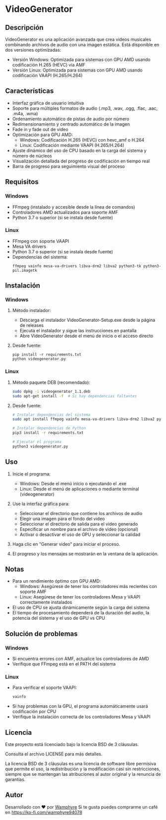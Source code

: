 # VideoGenerator

## Descripción
VideoGenerator es una aplicación avanzada que crea videos musicales combinando archivos de audio con una imagen estática. Está disponible en dos versiones optimizadas:
- Versión Windows: Optimizada para sistemas con GPU AMD usando codificación H.265 (HEVC) vía AMF
- Versión Linux: Optimizada para sistemas con GPU AMD usando codificación VAAPI (H.265/H.264)

## Características
- Interfaz gráfica de usuario intuitiva
- Soporte para múltiples formatos de audio (.mp3, .wav, .ogg, .flac, .aac, .m4a, .wma)
- Ordenamiento automático de pistas de audio por número
- Redimensionamiento y centrado automático de la imagen
- Fade in y fade out de video
- Optimización para GPU AMD:
  - Windows: Codificación H.265 (HEVC) con hevc_amf o H.264
  - Linux: Codificación mediante VAAPI (H.265/H.264)
- Ajuste dinámico del uso de CPU basado en la carga del sistema y número de núcleos
- Visualización detallada del progreso de codificación en tiempo real
- Barra de progreso para seguimiento visual del proceso

## Requisitos

### Windows
- FFmpeg (instalado y accesible desde la línea de comandos)
- Controladores AMD actualizados para soporte AMF
- Python 3.7 o superior (si se instala desde fuente)

### Linux
- FFmpeg con soporte VAAPI
- Mesa VA drivers
- Python 3.7 o superior (si se instala desde fuente)
- Dependencias del sistema:
  ```
  ffmpeg vainfo mesa-va-drivers libva-drm2 libva2 python3-tk python3-pil.imagetk
  ```

## Instalación

### Windows
1. Método instalador:
   - Descarga el instalador VideoGenerator-Setup.exe desde la página de releases
   - Ejecuta el instalador y sigue las instrucciones en pantalla
   - Abre VideoGenerator desde el menú de inicio o el acceso directo

2. Desde fuente:
   ```
   pip install -r requirements.txt
   python videogenerator.py
   ```

### Linux
1. Método paquete DEB (recomendado):
   ```bash
   sudo dpkg -i videogenerator_1.1.deb
   sudo apt-get install -f  # Si hay dependencias faltantes
   ```

2. Desde fuente:
   ```bash
   # Instalar dependencias del sistema
   sudo apt install ffmpeg vainfo mesa-va-drivers libva-drm2 libva2 python3-tk python3-pil.imagetk
   
   # Instalar dependencias de Python
   pip3 install -r requirements.txt
   
   # Ejecutar el programa
   python3 videogenerator.py
   ```

## Uso

1. Inicie el programa:
   - Windows: Desde el menú inicio o ejecutando el .exe
   - Linux: Desde el menú de aplicaciones o mediante terminal (videogenerator)

2. Use la interfaz gráfica para:
   - Seleccionar el directorio que contiene los archivos de audio
   - Elegir una imagen para el fondo del video
   - Seleccionar el directorio de salida para el video generado
   - Especificar un nombre para el archivo de video (opcional)
   - Activar o desactivar el uso de GPU y seleccionar la calidad

3. Haga clic en "Generar video" para iniciar el proceso.

4. El progreso y los mensajes se mostrarán en la ventana de la aplicación.

## Notas
- Para un rendimiento óptimo con GPU AMD:
  - Windows: Asegúrese de tener los controladores más recientes con soporte AMF
  - Linux: Asegúrese de tener los controladores Mesa y VAAPI correctamente instalados
- El uso de CPU se ajusta dinámicamente según la carga del sistema
- El tiempo de procesamiento dependerá de la duración del audio, la potencia del sistema y el uso de GPU vs CPU

## Solución de problemas

### Windows
- Si encuentra errores con AMF, actualice los controladores de AMD
- Verifique que FFmpeg está en el PATH del sistema

### Linux
- Para verificar el soporte VAAPI:
  ```bash
  vainfo
  ```
- Si hay problemas con la GPU, el programa automáticamente usará codificación por CPU
- Verifique la instalación correcta de los controladores Mesa y VAAPI

## Licencia

Este proyecto está licenciado bajo la licencia BSD de 3 cláusulas.

Consulta el archivo LICENSE para más detalles.

La licencia BSD de 3 cláusulas es una licencia de software libre permisiva que permite el uso, la redistribución y la modificación casi sin restricciones, siempre que se mantengan las atribuciones al autor original y la renuncia de garantías.

## Autor

Desarrollado con ❤️ por [Wamphyre](https://github.com/Wamphyre)
Si te gusta puedes comprarme un café en https://ko-fi.com/wamphyre94078
